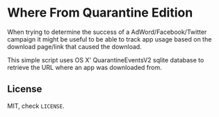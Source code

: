 # Where From Quarantine Edition

When trying to determine the success of a AdWord/Facebook/Twitter campaign it might be useful to be able to track app usage based on the download page/link that caused the download.

This simple script uses OS X' QuarantineEventsV2 sqlite database to retrieve the URL where an app was downloaded from.

## License

MIT, check `LICENSE`.
